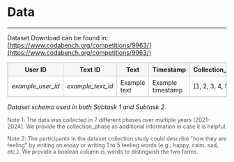 # Data 
---

Dataset Download can be found in: [https://www.codabench.org/competitions/9963/](https://www.codabench.org/competitions/9963/)

<!-- Dataset schema used in both Subtask 1 and Subtask 2 -->
<table style="border-collapse:collapse;width:100%;border:1px solid #ccc;font-size:14px;">
  <thead>
    <tr style="background:#f7f7f7;">
      <th style="padding:6px 8px;border:1px solid #ccc;"><strong>User&nbsp;ID</strong></th>
      <th style="padding:6px 8px;border:1px solid #ccc;"><strong>Text&nbsp;ID</strong></th>
      <th style="padding:6px 8px;border:1px solid #ccc;"><strong>Text</strong></th>
      <th style="padding:6px 8px;border:1px solid #ccc;"><strong>Timestamp</strong></th>
      <th style="padding:6px 8px;border:1px solid #ccc;"><strong>Collection_Phase</strong></th>
      <th style="padding:6px 8px;border:1px solid #ccc;"><strong>Valence</strong></th>
      <th style="padding:6px 8px;border:1px solid #ccc;"><strong>Arousal</strong></th>
    </tr>
  </thead>
  <tbody>
    <tr>
      <td style="padding:6px 8px;border:1px solid #ccc;"><em>example_user_id</em></td>
      <td style="padding:6px 8px;border:1px solid #ccc;"><em>example_text_id</em></td>
      <td style="padding:6px 8px;border:1px solid #ccc;">Example text</td>
      <td style="padding:6px 8px;border:1px solid #ccc;">Example timestamp</td>
      <td style="padding:6px 8px;border:1px solid #ccc;">[1, 2, 3, 4, 5, 6]</td>
      <td style="padding:6px 8px;border:1px solid #ccc;">[0, 1, 2, 3, 4]</td>
      <td style="padding:6px 8px;border:1px solid #ccc;">[0, 1, 2]</td>
    </tr>
  </tbody>
</table>

<p style="margin-top:6px;"><em>Dataset schema used in both Subtask 1 and Subtask 2.</em></p>

<p style="font-size: 0.9em; color: #555; margin-top: 0.5em;">
  Note 1: The data was collected in 7 different phases over multiple years (2021–2024).  
  We provide the collection_phase as additional information in case it is helpful.
</p>
<p style="font-size: 0.9em; color: #555; margin-top: 0.2em;">
  Note 2: The participants in the dataset collection study could describe "how they are feeling"  
  by writing an essay or writing 1 to 5 feeling words (e.g., happy, calm, sad, etc.).  
  We provide a boolean column is_words to distinguish the two forms.
</p>
